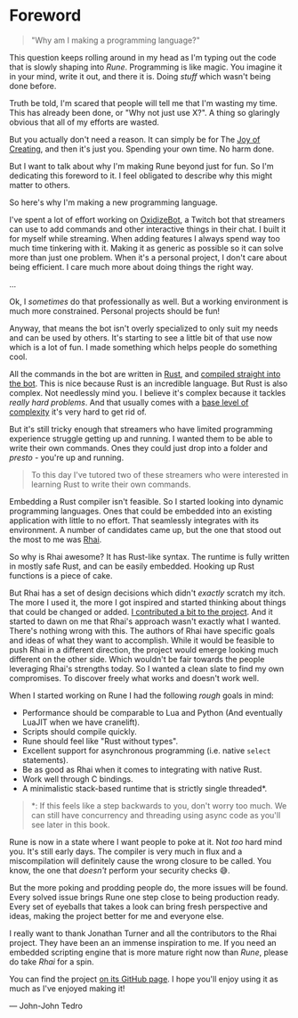 # Foreword

> "Why am I making a programming language?"

This question keeps rolling around in my head as I'm typing out the code that is
slowly shaping into *Rune*. Programming is like magic. You imagine it in your
mind, write it out, and there it is. Doing *stuff* which wasn't being done
before.

Truth be told, I'm scared that people will tell me that I'm wasting my time.
This has already been done, or "Why not just use X?". A thing so glaringly
obvious that all of my efforts are wasted.

But you actually don't need a reason. It can simply be for The [Joy of
Creating], and then it's just you. Spending your own time. No harm done.

But I want to talk about why I'm making Rune beyond just for fun. So I'm
dedicating this foreword to it. I feel obligated to describe why this might
matter to others.

So here's why I'm making a new programming language.

I've spent a lot of effort working on [OxidizeBot], a Twitch bot that streamers
can use to add commands and other interactive things in their chat. I built it
for myself while streaming. When adding features I always spend way too much time
tinkering with it. Making it as generic as possible so it can solve more than
just one problem. When it's a personal project, I don't care about being
efficient. I care much more about doing things the right way.

...

Ok, I *sometimes* do that professionally as well. But a working environment is
much more constrained. Personal projects should be fun!

Anyway, that means the bot isn't overly specialized to only suit my needs and
can be used by others. It's starting to see a little bit of that use now which
is a lot of fun. I made something which helps people do something cool.

All the commands in the bot are written in [Rust], and [compiled straight into
the bot]. This is nice because Rust is an incredible language. But Rust is also
complex. Not needlessly mind you. I believe it's complex because it
tackles *really hard problems*. And that usually comes with a [base level of
complexity] it's very hard to get rid of.

But it's still tricky enough that streamers who have limited programming
experience struggle getting up and running. I wanted them to be able to write
their own commands. Ones they could just drop into a folder and *presto* -
you're up and running.

> To this day I've tutored two of these streamers who were interested in
> learning Rust to write their own commands.

Embedding a Rust compiler isn't feasible. So I started looking into dynamic
programming languages. Ones that could be embedded into an existing application
with little to no effort. That seamlessly integrates with its environment.
A number of candidates came up, but the one that stood out the most to me was
[Rhai].

So why is Rhai awesome? It has Rust-like syntax. The runtime is fully written in
mostly safe Rust, and can be easily embedded. Hooking up Rust functions is a
piece of cake.

But Rhai has a set of design decisions which didn't *exactly* scratch my itch.
The more I used it, the more I got inspired and started thinking about things
that could be changed or added. [I contributed a bit to the project]. And it
started to dawn on me that Rhai's approach wasn't exactly what I wanted. There's
nothing wrong with this. The authors of Rhai have specific goals and ideas of
what they want to accomplish. While it would be feasible to push Rhai in a
different direction, the project would emerge looking much different on the
other side. Which wouldn't be fair towards the people leveraging Rhai's
strengths today. So I wanted a clean slate to find my own compromises. To
discover freely what works and doesn't work well.

When I started working on Rune I had the following *rough* goals in mind:

* Performance should be comparable to Lua and Python (And eventually LuaJIT when
  we have cranelift).
* Scripts should compile quickly.
* Rune should feel like "Rust without types".
* Excellent support for asynchronous programming (i.e. native `select` statements).
* Be as good as Rhai when it comes to integrating with native Rust.
* Work well through C bindings.
* A minimalistic stack-based runtime that is strictly single threaded*.

> *: If this feels like a step backwards to you, don't worry too much. We can
  still have concurrency and threading using async code as you'll see later in
  this book.

Rune is now in a state where I want people to poke at it. Not *too* hard mind
you. It's still early days. The compiler is very much in flux and a
miscompilation will definitely cause the wrong closure to be called. You know,
the one that *doesn't* perform your security checks 😅.

But the more poking and prodding people do, the more issues will be found. Every
solved issue brings Rune one step close to being production ready. Every set of
eyeballs that takes a look can bring fresh perspective and ideas, making the
project better for me and everyone else.

I really want to thank Jonathan Turner and all the contributors to the Rhai
project. They have been an an immense inspiration to me. If you need an embedded
scripting engine that is more mature right now than *Rune*, please do take
*Rhai* for a spin.

You can find the project [on its GitHub page][github]. I hope you'll enjoy using
it as much as I've enjoyed making it!

&mdash; John-John Tedro

[Joy of Creating]: https://en.wikipedia.org/wiki/The_Joy_of_Painting
[Rust]: https://rust-lang.org
[base level of complexity]: https://en.wikipedia.org/wiki/Waterbed_theory
[compiled straight into the bot]: https://github.com/udoprog/OxidizeBot/tree/master/bot/src/module
[OxidizeBot]: https://github.com/udoprog/OxidizeBot
[Rust]: https://rust-lang.org
[Rhai]: https://github.com/jonathandturner/rhai
[I contributed a bit to the project]: https://github.com/jonathandturner/rhai/commits?author=udoprog
[like Lua]: https://www.lua.org/pil/26.1.html
[cranelift]: https://github.com/bytecodealliance/wasmtime/tree/main/cranelift
[github]: https://github.com/rune-rs/rune/
